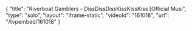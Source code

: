{
    "title": "Riverboat Gamblers - DissDissDissKissKissKiss [Official Musi",
    "type": "solo",
    "layout": "iframe-static",
    "videoId": "161018",
    "url": "\/tvpembed\/161018"
}